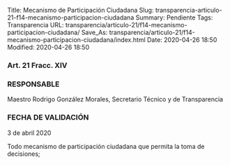 Title: Mecanismo de Participación Ciudadana
Slug: transparencia-articulo-21-f14-mecanismo-participacion-ciudadana
Summary: Pendiente
Tags: Transparencia
URL: transparencia/articulo-21/f14-mecanismo-participacion-ciudadana/
Save_As: transparencia/articulo-21/f14-mecanismo-participacion-ciudadana/index.html
Date: 2020-04-26 18:50
Modified: 2020-04-26 18:50



### Art. 21 Fracc. XIV

### RESPONSABLE

Maestro Rodrigo González Morales, Secretario Técnico y de Transparencia

### FECHA DE VALIDACIÓN

3 de abril 2020

Todo mecanismo de participación ciudadana que permita la toma de decisiones;



